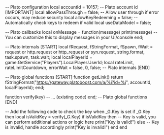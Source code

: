 -- Plato configuration
local accountId = 10157; -- Plato account id [IMPORTANT]
local allowPassThrough = false; -- Allow user through if error occurs, may reduce security
local allowKeyRedeeming = false; -- Automatically check keys to redeem if valid
local useDataModel = false;

-- Plato callbacks
local onMessage = function(message)
    print(message) -- You can customize this to display messages in your UI/console
end;

-- Plato internals [START]
local fRequest, fStringFormat, fSpawn, fWait = request or http.request or http_request or syn.request, string.format, task.spawn, task.wait;
local localPlayerId = game:GetService("Players").LocalPlayer.UserId;
local rateLimit, rateLimitCountdown, errorWait = false, 0, false;
-- Plato internals [END]

-- Plato global functions [START]
function getLink()
    return fStringFormat("https://gateway.platoboost.com/a/%i?id=%i", accountId, localPlayerId);
end;

function verify(key)
    -- ... (existing code)
end;
-- Plato global functions [END]

-- Add the following code to check the key when _G.Key is set
if _G.Key then
    local isValidKey = verify(_G.Key)
    if isValidKey then
        -- Key is valid, you can perform additional actions or logic here
        print("Key is valid!")
    else
        -- Key is invalid, handle accordingly
        print("Key is invalid!")
    end
end
